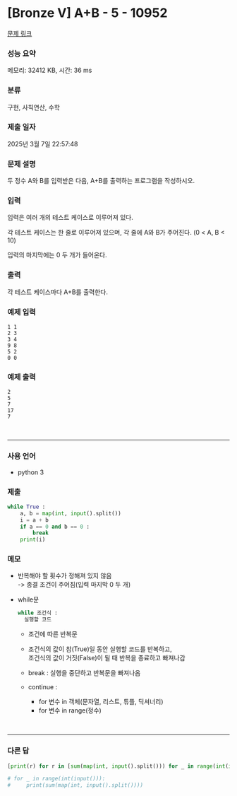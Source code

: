 # [Bronze V] A+B - 5 - 10952

[문제 링크](https://www.acmicpc.net/problem/10952)

### 성능 요약

메모리: 32412 KB, 시간: 36 ms

### 분류

구현, 사칙연산, 수학

### 제출 일자

2025년 3월 7일 22:57:48

### 문제 설명

<p>두 정수 A와 B를 입력받은 다음, A+B를 출력하는 프로그램을 작성하시오.</p>

### 입력

 <p>입력은 여러 개의 테스트 케이스로 이루어져 있다.</p>

<p>각 테스트 케이스는 한 줄로 이루어져 있으며, 각 줄에 A와 B가 주어진다. (0 < A, B < 10)</p>

<p>입력의 마지막에는 0 두 개가 들어온다.</p>

### 출력

 <p>각 테스트 케이스마다 A+B를 출력한다.</p>

### 예제 입력

```
1 1
2 3
3 4
9 8
5 2
0 0
```

### 예제 출력

```
2
5
7
17
7
```

<br>

---

### 사용 언어

- python 3

### 제출

```python
while True :
    a, b = map(int, input().split())
    i = a + b
    if a == 0 and b == 0 :
        break
    print(i)
```

### 메모

- 반복해야 할 횟수가 정해져 있지 않음 <br>
  -> 종결 조건이 주어짐(입력 마지막 0 두 개)
- while문

  ```python
  while 조건식 :
    실행할 코드
  ```

  - 조건에 따른 반복문
  - 조건식의 값이 참(True)일 동안 실행할 코드를 반복하고,<br>
    조건식의 값이 거짓(False)이 될 때 반복을 종료하고 빠져나감

  - break : 실행을 중단하고 반복문을 빠져나옴
  - continue :

    - for 변수 in 객체(문자열, 리스트, 튜플, 딕셔너리)
    - for 변수 in range(정수)

<br>

---

### 다른 답

```python
[print(r) for r in [sum(map(int, input().split())) for _ in range(int(input()))]]

# for _ in range(int(input())):
#     print(sum(map(int, input().split())))
```
